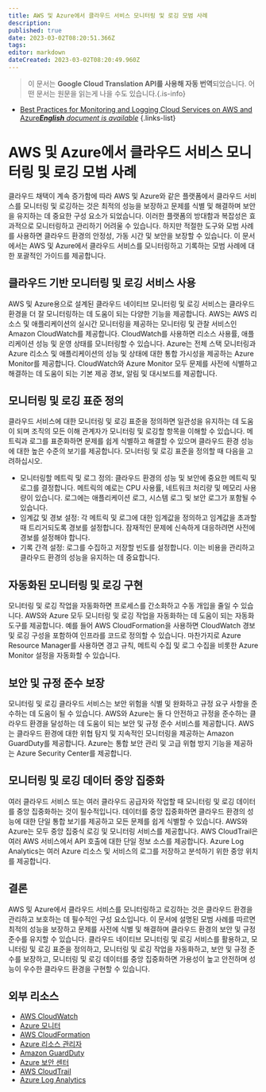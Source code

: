 ```yaml
---
title: AWS 및 Azure에서 클라우드 서비스 모니터링 및 로깅 모범 사례
description: 
published: true
date: 2023-03-02T08:20:51.366Z
tags: 
editor: markdown
dateCreated: 2023-03-02T08:20:49.960Z
---
```


> 이 문서는 **Google Cloud Translation API를 사용해 자동 번역**되었습니다.
어떤 문서는 원문을 읽는게 나을 수도 있습니다.{.is-info}



- [Best Practices for Monitoring and Logging Cloud Services on AWS and Azure***English** document is available*](/en/Knowledge-base/Cloud/best-practices-for-monitoring-and-logging-cloud-services-on-aws-and-azure)
{.links-list}
# AWS 및 Azure에서 클라우드 서비스 모니터링 및 로깅 모범 사례

클라우드 채택이 계속 증가함에 따라 AWS 및 Azure와 같은 플랫폼에서 클라우드 서비스를 모니터링 및 로깅하는 것은 최적의 성능을 보장하고 문제를 식별 및 해결하며 보안을 유지하는 데 중요한 구성 요소가 되었습니다. 이러한 플랫폼의 방대함과 복잡성은 효과적으로 모니터링하고 관리하기 어려울 수 있습니다. 하지만 적절한 도구와 모범 사례를 사용하면 클라우드 환경의 안정성, 가동 시간 및 보안을 보장할 수 있습니다. 이 문서에서는 AWS 및 Azure에서 클라우드 서비스를 모니터링하고 기록하는 모범 사례에 대한 포괄적인 가이드를 제공합니다.

## 클라우드 기반 모니터링 및 로깅 서비스 사용

AWS 및 Azure용으로 설계된 클라우드 네이티브 모니터링 및 로깅 서비스는 클라우드 환경을 더 잘 모니터링하는 데 도움이 되는 다양한 기능을 제공합니다. AWS는 AWS 리소스 및 애플리케이션의 실시간 모니터링을 제공하는 모니터링 및 관찰 서비스인 Amazon CloudWatch를 제공합니다. CloudWatch를 사용하면 리소스 사용률, 애플리케이션 성능 및 운영 상태를 모니터링할 수 있습니다. Azure는 전체 스택 모니터링과 Azure 리소스 및 애플리케이션의 성능 및 상태에 대한 통합 가시성을 제공하는 Azure Monitor를 제공합니다. CloudWatch와 Azure Monitor 모두 문제를 사전에 식별하고 해결하는 데 도움이 되는 기본 제공 경보, 알림 및 대시보드를 제공합니다.

## 모니터링 및 로깅 표준 정의

클라우드 서비스에 대한 모니터링 및 로깅 표준을 정의하면 일관성을 유지하는 데 도움이 되며 조직의 모든 이해 관계자가 모니터링 및 로깅할 항목을 이해할 수 있습니다. 메트릭과 로그를 표준화하면 문제를 쉽게 식별하고 해결할 수 있으며 클라우드 환경 성능에 대한 높은 수준의 보기를 제공합니다. 모니터링 및 로깅 표준을 정의할 때 다음을 고려하십시오.

- 모니터링할 메트릭 및 로그 정의: 클라우드 환경의 성능 및 보안에 중요한 메트릭 및 로그를 결정합니다. 메트릭의 예로는 CPU 사용률, 네트워크 처리량 및 메모리 사용량이 있습니다. 로그에는 애플리케이션 로그, 시스템 로그 및 보안 로그가 포함될 수 있습니다.
- 임계값 및 경보 설정: 각 메트릭 및 로그에 대한 임계값을 정의하고 임계값을 초과할 때 트리거되도록 경보를 설정합니다. 잠재적인 문제에 신속하게 대응하려면 사전에 경보를 설정해야 합니다.
- 기록 간격 설정: 로그를 수집하고 저장할 빈도를 설정합니다. 이는 비용을 관리하고 클라우드 환경의 성능을 유지하는 데 중요합니다.

## 자동화된 모니터링 및 로깅 구현

모니터링 및 로깅 작업을 자동화하면 프로세스를 간소화하고 수동 개입을 줄일 수 있습니다. AWS와 Azure 모두 모니터링 및 로깅 작업을 자동화하는 데 도움이 되는 자동화 도구를 제공합니다. 예를 들어 AWS CloudFormation을 사용하면 CloudWatch 경보 및 로깅 구성을 포함하여 인프라를 코드로 정의할 수 있습니다. 마찬가지로 Azure Resource Manager를 사용하면 경고 규칙, 메트릭 수집 및 로그 수집을 비롯한 Azure Monitor 설정을 자동화할 수 있습니다.

## 보안 및 규정 준수 보장

모니터링 및 로깅 클라우드 서비스는 보안 위험을 식별 및 완화하고 규정 요구 사항을 준수하는 데 도움이 될 수 있습니다. AWS와 Azure는 둘 다 안전하고 규정을 준수하는 클라우드 환경을 달성하는 데 도움이 되는 보안 및 규정 준수 서비스를 제공합니다. AWS는 클라우드 환경에 대한 위협 탐지 및 지속적인 모니터링을 제공하는 Amazon GuardDuty를 제공합니다. Azure는 통합 보안 관리 및 고급 위협 방지 기능을 제공하는 Azure Security Center를 제공합니다.

## 모니터링 및 로깅 데이터 중앙 집중화

여러 클라우드 서비스 또는 여러 클라우드 공급자와 작업할 때 모니터링 및 로깅 데이터를 중앙 집중화하는 것이 필수적입니다. 데이터를 중앙 집중화하면 클라우드 환경의 성능에 대한 단일 통합 보기를 제공하고 모든 문제를 쉽게 식별할 수 있습니다. AWS와 Azure는 모두 중앙 집중식 로깅 및 모니터링 서비스를 제공합니다. AWS CloudTrail은 여러 AWS 서비스에서 API 호출에 대한 단일 정보 소스를 제공합니다. Azure Log Analytics는 여러 Azure 리소스 및 서비스의 로그를 저장하고 분석하기 위한 중앙 위치를 제공합니다.

## 결론

AWS 및 Azure에서 클라우드 서비스를 모니터링하고 로깅하는 것은 클라우드 환경을 관리하고 보호하는 데 필수적인 구성 요소입니다. 이 문서에 설명된 모범 사례를 따르면 최적의 성능을 보장하고 문제를 사전에 식별 및 해결하며 클라우드 환경의 보안 및 규정 준수를 유지할 수 있습니다. 클라우드 네이티브 모니터링 및 로깅 서비스를 활용하고, 모니터링 및 로깅 표준을 정의하고, 모니터링 및 로깅 작업을 자동화하고, 보안 및 규정 준수를 보장하고, 모니터링 및 로깅 데이터를 중앙 집중화하면 가용성이 높고 안전하며 성능이 우수한 클라우드 환경을 구현할 수 있습니다.

## 외부 리소스

- [AWS CloudWatch](https://aws.amazon.com/cloudwatch/)
- [Azure 모니터](https://azure.microsoft.com/en-us/services/monitor/)
- [AWS CloudFormation](https://aws.amazon.com/cloudformation/)
- [Azure 리소스 관리자](https://azure.microsoft.com/en-us/features/resource-manager/)
- [Amazon GuardDuty](https://aws.amazon.com/guardduty/)
- [Azure 보안 센터](https://azure.microsoft.com/en-us/services/security-center/)
- [AWS CloudTrail](https://aws.amazon.com/cloudtrail/)
- [Azure Log Analytics](https://azure.microsoft.com/en-us/services/log-analytics/)